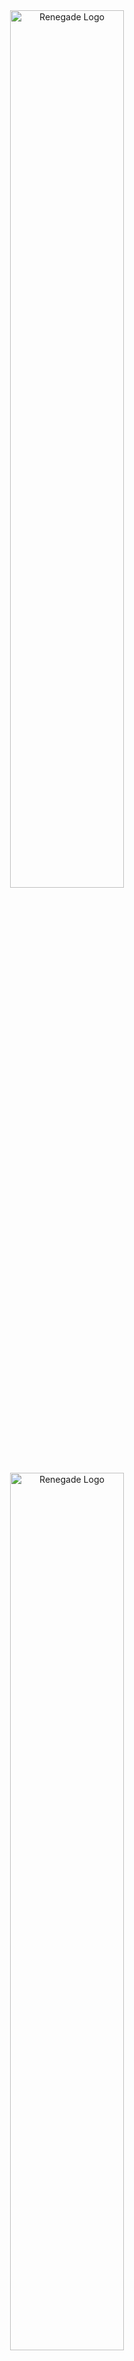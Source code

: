 <div align="center">
  <img
    alt="Renegade Logo"
    width="60%"
    src="./img/logo_light_contract.svg#gh-light-mode-only"
  />
  <img
    alt="Renegade Logo"
    width="60%"
    src="./img/logo_dark_contract.svg#gh-dark-mode-only"
  />
</div>

---

<div>
  <img
    src="https://github.com/renegade-fi/renegade-contracts/actions/workflows/test_cairo.yml/badge.svg"
  />
  <img
    src="https://github.com/renegade-fi/renegade-contracts/actions/workflows/test_devnet.yml/badge.svg"
  />
  <img
    src="https://github.com/renegade-fi/renegade-contracts/actions/workflows/format.yml/badge.svg"
  />
  <a href="https://twitter.com/renegade_fi" target="_blank">
    <img src="https://img.shields.io/twitter/follow/renegade_fi?style=social" />
  </a>
  <a href="https://discord.gg/renegade-fi" target="_blank">
    <img src="https://img.shields.io/discord/1032770899675463771?label=Join%20Discord&logo=discord&style=social" />
  </a>
</div>

This repository contains the Starknet Cairo code for Renegade's settlement
layer. This includes managing the system-global state, verifying bulletproofs,
and emitting events that are consumed by the p2p network.

Our contracts and tooling stack currently targets the Cairo `v2.1.1` compiler.

## Contract Development Setup

We use the following stack to support Starknet development:
- [`scarb`](https://github.com/software-mansion/scarb): For managing Cairo dependencies & builds
- [`starknet-rs`](https://github.com/xJonathanLEI/starknet-rs): For interacting with Starknet (devnet, testnet, mainnet)
- [`katana`](https://github.com/dojoengine/dojo/tree/main/crates/katana): For running a devnet node (used for integration tests)

To setup your local machine for Renegade contract development:

### Clone the repo
```
git clone https://github.com/renegade-fi/renegade-contracts
```

### Install Rust

Make sure you have Rust installed, using e.g. [`rustup`](https://rustup.rs/)

### Install Scarb

Install `scarb` version `0.6.2` by following the instructions [here](https://docs.swmansion.com/scarb/docs/install).

## Running Cairo tests

You can run the Cairo tests for the various contracts by invoking the following command:
```shell
scarb test
```
from the project root.

## Running Devnet tests

In order to run tests that require a devnet, you must first build the contracts:
```shell
scarb -P release build
```

Then, you can run our devnet tests by invoking the following command:
```shell
RUST_LOG="tests=debug,katana_core=warn" ARTIFACTS_PATH=<SCARB BUILD PATH> CAIRO_STEP_LIMIT=10000000 cargo test -p tests --lib --all-targets
```
from the project root.

The `ARTIFACTS_PATH` environment variable is **required** to be set, and is a path to folder where Scarb builds the contracts
(when using the `release` profile as above, this is typically `<PROJECT ROOT>/target/release`).

The `CAIRO_STEP_LIMIT` environment variable dictates the execution limits of the devnet node, we recommend setting it to `10000000`
(currently 10x the mainnet execution limit) as some of our code exceeds the default execution limits.

Finally, you can use the `RUST_LOG` environment variable to configure log output from the tests. We recommend `tests=debug,katana_core=warn` as above.
